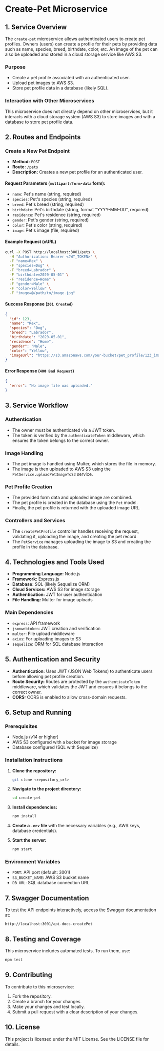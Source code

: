 # Create-Pet Microservice

## 1. Service Overview   

The `create-pet` microservice allows authenticated users to create pet profiles. Owners (users) can create a profile for their pets by providing data such as name, species, breed, birthdate, color, etc. An image of the pet can also be uploaded and stored in a cloud storage service like AWS S3.

### Purpose

- Create a pet profile associated with an authenticated user.
- Upload pet images to AWS S3.
- Store pet profile data in a database (likely SQL).

### Interaction with Other Microservices

This microservice does not directly depend on other microservices, but it interacts with a cloud storage system (AWS S3) to store images and with a database to store pet profile data.

## 2. Routes and Endpoints

### Create a New Pet Endpoint

- **Method:** `POST`
- **Route:** `/pets`
- **Description:** Creates a new pet profile for an authenticated user.

#### Request Parameters (`multipart/form-data` form):

- `name`: Pet's name (string, required)
- `species`: Pet's species (string, required)
- `breed`: Pet's breed (string, required)
- `birthdate`: Pet's birthdate (string, format "YYYY-MM-DD", required)
- `residence`: Pet's residence (string, required)
- `gender`: Pet's gender (string, required)
- `color`: Pet's color (string, required)
- `image`: Pet's image (file, required)

#### Example Request (cURL)

```bash
curl -X POST http://localhost:3001/pets \
  -H "Authorization: Bearer <JWT_TOKEN>" \
  -F "name=Rex" \
  -F "species=Dog" \
  -F "breed=Labrador" \
  -F "birthdate=2020-05-01" \
  -F "residence=Home" \
  -F "gender=Male" \
  -F "color=Yellow" \
  -F "image=@/path/to/image.jpg"
```

#### Success Response (`201 Created`)

```json
{
  "id": 123,
  "name": "Rex",
  "species": "Dog",
  "breed": "Labrador",
  "birthdate": "2020-05-01",
  "residence": "Home",
  "gender": "Male",
  "color": "Yellow",
  "imageUrl": "https://s3.amazonaws.com/your-bucket/pet_profile/123_image.jpg"
}
```

#### Error Response (`400 Bad Request`)

```json
{
  "error": "No image file was uploaded."
}
```

## 3. Service Workflow

### Authentication

- The owner must be authenticated via a JWT token.
- The token is verified by the `authenticateToken` middleware, which ensures the token belongs to the correct owner.

### Image Handling

- The pet image is handled using Multer, which stores the file in memory.
- The image is then uploaded to AWS S3 using the `PetService.uploadPetImageToS3` service.

### Pet Profile Creation

- The provided form data and uploaded image are combined.
- The pet profile is created in the database using the `Pet` model.
- Finally, the pet profile is returned with the uploaded image URL.

### Controllers and Services

- The `createPetProfile` controller handles receiving the request, validating it, uploading the image, and creating the pet record.
- The `PetService` manages uploading the image to S3 and creating the profile in the database.

## 4. Technologies and Tools Used

- **Programming Language:** Node.js
- **Framework:** Express.js
- **Database:** SQL (likely Sequelize ORM)
- **Cloud Services:** AWS S3 for image storage
- **Authentication:** JWT for user authentication
- **File Handling:** Multer for image uploads

### Main Dependencies

- `express`: API framework
- `jsonwebtoken`: JWT creation and verification
- `multer`: File upload middleware
- `axios`: For uploading images to S3
- `sequelize`: ORM for SQL database interaction

## 5. Authentication and Security

- **Authentication:** Uses JWT (JSON Web Tokens) to authenticate users before allowing pet profile creation.
- **Route Security:** Routes are protected by the `authenticateToken` middleware, which validates the JWT and ensures it belongs to the correct owner.
- **CORS:** CORS is enabled to allow cross-domain requests.

## 6. Setup and Running

### Prerequisites

- Node.js (v14 or higher)
- AWS S3 configured with a bucket for image storage
- Database configured (SQL with Sequelize)

### Installation Instructions

1. **Clone the repository:**
   ```bash
   git clone <repository_url>
   ```
2. **Navigate to the project directory:**
   ```bash
   cd create-pet
   ```
3. **Install dependencies:**
   ```bash
   npm install
   ```
4. **Create a `.env` file** with the necessary variables (e.g., AWS keys, database credentials).

5. **Start the server:**
   ```bash
   npm start
   ```

### Environment Variables

- `PORT`: API port (default: 3001)
- `S3_BUCKET_NAME`: AWS S3 bucket name
- `DB_URL`: SQL database connection URL

## 7. Swagger Documentation

To test the API endpoints interactively, access the Swagger documentation at:

```
http://localhost:3001/api-docs-createPet
```

## 8. Testing and Coverage

This microservice includes automated tests. To run them, use:

```bash
npm test
```

## 9. Contributing

To contribute to this microservice:

1. Fork the repository.
2. Create a branch for your changes.
3. Make your changes and test locally.
4. Submit a pull request with a clear description of your changes.

## 10. License

This project is licensed under the MIT License. See the LICENSE file for details.

